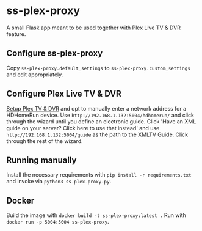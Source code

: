 # ss-plex-proxy
A small Flask app meant to be used together with Plex Live TV & DVR feature.
## Configure ss-plex-proxy
Copy `ss-plex-proxy.default_settings` to `ss-plex-proxy.custom_settings` and edit appropriately.
## Configure Plex Live TV & DVR
[Setup Plex TV & DVR](https://support.plex.tv/articles/225877347-live-tv-dvr/) and opt to manually enter a network address for a HDHomeRun device. Use `http://192.168.1.132:5004/hdhomerun/` and click through the wizard until you define an electronic guide. Click 'Have an XML guide on your server? Click here to use that instead' and use `http://192.168.1.132:5004/guide` as the path to the XMLTV Guide. Click through the rest of the wizard.
## Running manually
Install the necessary requirements with `pip install -r requirements.txt` and invoke via `python3 ss-plex-proxy.py`.
## Docker
Build the image with `docker build -t ss-plex-proxy:latest .` Run with `docker run -p 5004:5004 ss-plex-proxy`. 
